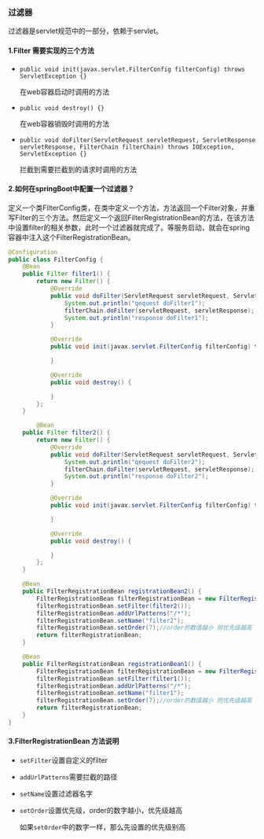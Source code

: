 ### 过滤器

过滤器是servlet规范中的一部分，依赖于servlet。

#### 1.Filter 需要实现的三个方法

- `public void init(javax.servlet.FilterConfig filterConfig) throws ServletException {}`

  在web容器启动时调用的方法

- `public void destroy() {}`

  在web容器销毁时调用的方法

- `public void doFilter(ServletRequest servletRequest, ServletResponse servletResponse, FilterChain filterChain) throws IOException, ServletException {}`

  拦截到需要拦截到的请求时调用的方法

#### 2.如何在springBoot中配置一个过滤器？

定义一个类FilterConfig类，在类中定义一个方法，方法返回一个Filter对象，并重写Filter的三个方法。然后定义一个返回FilterRegistrationBean的方法，在该方法中设置filter的相关参数，此时一个过滤器就完成了。等服务启动，就会在spring容器中注入这个FilterRegistrationBean。

```java
@Configuration
public class FilterConfig {
  	@Bean
    public Filter filter1() {
        return new Filter() {
            @Override
            public void doFilter(ServletRequest servletRequest, ServletResponse servletResponse, FilterChain filterChain) throws IOException, ServletException {
                System.out.println("qequest doFilter1");
                filterChain.doFilter(servletRequest, servletResponse);
                System.out.println("response doFilter1");
            }

            @Override
            public void init(javax.servlet.FilterConfig filterConfig) throws ServletException {

            }

            @Override
            public void destroy() {

            }
        };
    }

		@Bean
    public Filter filter2() {
        return new Filter() {
            @Override
            public void doFilter(ServletRequest servletRequest, ServletResponse servletResponse, FilterChain filterChain) throws IOException, ServletException {
                System.out.println("qequest doFilter2");
                filterChain.doFilter(servletRequest, servletResponse);
                System.out.println("response doFilter2");
            }

            @Override
            public void init(javax.servlet.FilterConfig filterConfig) throws ServletException {

            }

            @Override
            public void destroy() {

            }
        };
    }

    @Bean
    public FilterRegistrationBean registrationBean2() {
        FilterRegistrationBean filterRegistrationBean = new FilterRegistrationBean();
        filterRegistrationBean.setFilter(filter2());
        filterRegistrationBean.addUrlPatterns("/*");
        filterRegistrationBean.setName("filter2");
        filterRegistrationBean.setOrder(7);//order的数值越小 则优先级越高
        return filterRegistrationBean;
    }

    @Bean
    public FilterRegistrationBean registrationBean1() {
        FilterRegistrationBean filterRegistrationBean = new FilterRegistrationBean();
        filterRegistrationBean.setFilter(filter1());
        filterRegistrationBean.addUrlPatterns("/*");
        filterRegistrationBean.setName("filter1");
        filterRegistrationBean.setOrder(7);//order的数值越小 则优先级越高
        return filterRegistrationBean;
    }
}
```

#### 3.FilterRegistrationBean 方法说明

- `setFilter`设置自定义的filter

- `addUrlPatterns`需要拦截的路径

- `setName`设置过滤器名字

- `setOrder`设置优先级，order的数字越小，优先级越高

  如果`setOrder`中的数字一样，那么先设置的优先级别高





